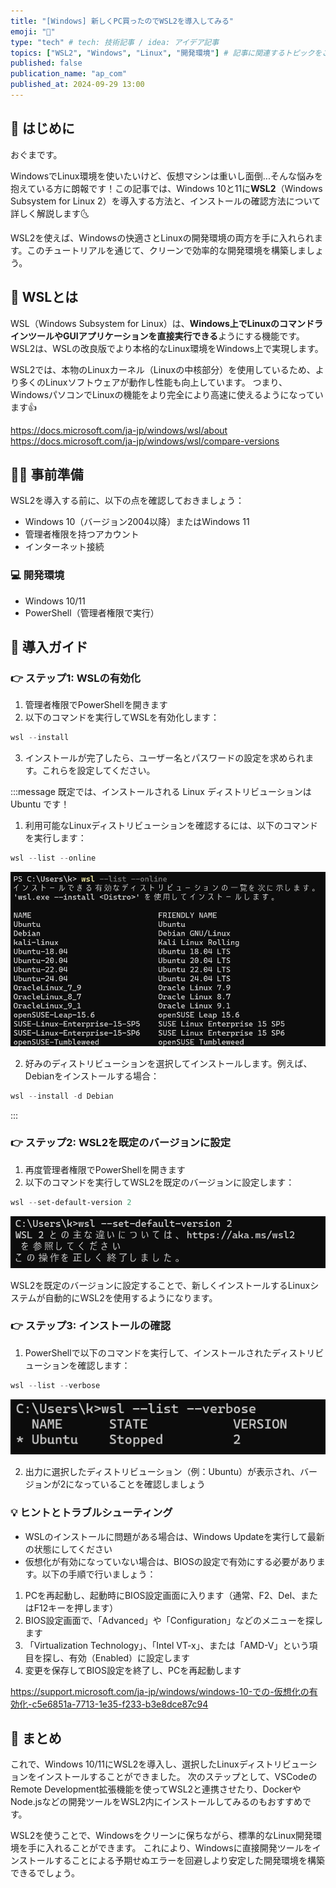 ```yaml
---
title: "[Windows] 新しくPC買ったのでWSL2を導入してみる"
emoji: "🐧"
type: "tech" # tech: 技術記事 / idea: アイデア記事
topics: ["WSL2", "Windows", "Linux", "開発環境"] # 記事に関連するトピックをここに入力
published: false
publication_name: "ap_com"
published_at: 2024-09-29 13:00
---
```


## 🌟 はじめに

おぐまです。

WindowsでLinux環境を使いたいけど、仮想マシンは重いし面倒...そんな悩みを抱えている方に朗報です！この記事では、Windows 10と11に**WSL2**（Windows Subsystem for Linux 2）を導入する方法と、インストールの確認方法について詳しく解説します🌜

WSL2を使えば、Windowsの快適さとLinuxの開発環境の両方を手に入れられます。このチュートリアルを通じて、クリーンで効率的な開発環境を構築しましょう。

## 🐧 WSLとは

WSL（Windows Subsystem for Linux）は、**Windows上でLinuxのコマンドラインツールやGUIアプリケーションを直接実行できる**ようにする機能です。
WSL2は、WSLの改良版でより本格的なLinux環境をWindows上で実現します。

WSL2では、本物のLinuxカーネル（Linuxの中核部分）を使用しているため、より多くのLinuxソフトウェアが動作し性能も向上しています。
つまり、WindowsパソコンでLinuxの機能をより完全により高速に使えるようになっています👍

https://docs.microsoft.com/ja-jp/windows/wsl/about
https://docs.microsoft.com/ja-jp/windows/wsl/compare-versions

## 👷‍♂️ 事前準備

WSL2を導入する前に、以下の点を確認しておきましょう：

- Windows 10（バージョン2004以降）またはWindows 11
- 管理者権限を持つアカウント
- インターネット接続

### 💻 開発環境

- Windows 10/11
- PowerShell（管理者権限で実行）

## 📖 導入ガイド

### 👉 ステップ1: WSLの有効化

1. 管理者権限でPowerShellを開きます
2. 以下のコマンドを実行してWSLを有効化します：

```powershell
wsl --install
```

3. インストールが完了したら、ユーザー名とパスワードの設定を求められます。これらを設定してください。

:::message
既定では、インストールされる Linux ディストリビューションは Ubuntu です！
1. 利用可能なLinuxディストリビューションを確認するには、以下のコマンドを実行します：

```powershell
wsl --list --online
```
![コマンド実行結果](/images/install-wsl2-on-windows/wsl-list.png)

2. 好みのディストリビューションを選択してインストールします。例えば、Debianをインストールする場合：

```powershell
wsl --install -d Debian
```
:::

### 👉 ステップ2: WSL2を既定のバージョンに設定

1. 再度管理者権限でPowerShellを開きます
2. 以下のコマンドを実行してWSL2を既定のバージョンに設定します：

```powershell
wsl --set-default-version 2
```

![コマンド実行結果](/images/install-wsl2-on-windows/wsl-set-default-version2.png)

WSL2を既定のバージョンに設定することで、新しくインストールするLinuxシステムが自動的にWSL2を使用するようになります。

### 👉 ステップ3: インストールの確認

1. PowerShellで以下のコマンドを実行して、インストールされたディストリビューションを確認します：

```powershell
wsl --list --verbose
```

![コマンド実行結果](/images/install-wsl2-on-windows/wsl-list-verbose.png)

2. 出力に選択したディストリビューション（例：Ubuntu）が表示され、バージョンが2になっていることを確認しましょう

### 💡 ヒントとトラブルシューティング

- WSLのインストールに問題がある場合は、Windows Updateを実行して最新の状態にしてください
- 仮想化が有効になっていない場合は、BIOSの設定で有効にする必要があります。以下の手順で行いましょう：

1. PCを再起動し、起動時にBIOS設定画面に入ります（通常、F2、Del、またはF12キーを押します）
2. BIOS設定画面で、「Advanced」や「Configuration」などのメニューを探します
3. 「Virtualization Technology」、「Intel VT-x」、または「AMD-V」という項目を探し、有効（Enabled）に設定します
4. 変更を保存してBIOS設定を終了し、PCを再起動します

https://support.microsoft.com/ja-jp/windows/windows-10-での-仮想化の有効化-c5e6851a-7713-1e35-f233-b3e8dce87c94

## 🎉 まとめ

これで、Windows 10/11にWSL2を導入し、選択したLinuxディストリビューションをインストールすることができました。
次のステップとして、VSCodeのRemote Development拡張機能を使ってWSL2と連携させたり、DockerやNode.jsなどの開発ツールをWSL2内にインストールしてみるのもおすすめです。

WSL2を使うことで、Windowsをクリーンに保ちながら、標準的なLinux開発環境を手に入れることができます。
これにより、Windowsに直接開発ツールをインストールすることによる予期せぬエラーを回避しより安定した開発環境を構築できるでしょう。